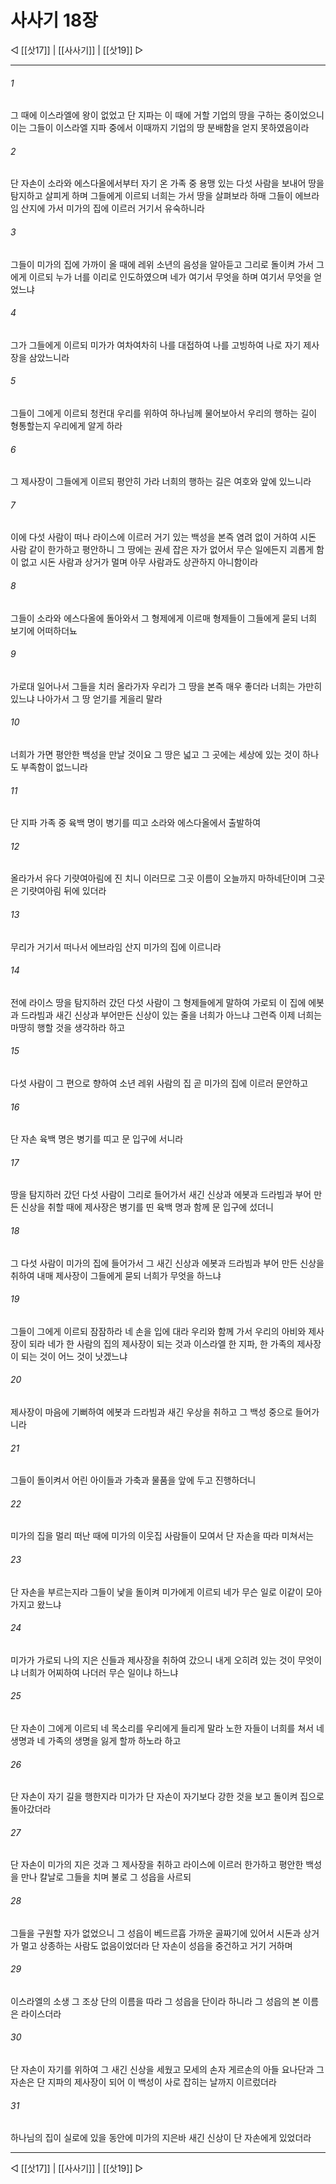 # 사사기 18장

◁ [[삿17]] | [[사사기]] | [[삿19]] ▷
***

###### 1
그 때에 이스라엘에 왕이 없었고 단 지파는 이 때에 거할 기업의 땅을 구하는 중이었으니 이는 그들이 이스라엘 지파 중에서 이때까지 기업의 땅 분배함을 얻지 못하였음이라

###### 2
단 자손이 소라와 에스다올에서부터 자기 온 가족 중 용맹 있는 다섯 사람을 보내어 땅을 탐지하고 살피게 하며 그들에게 이르되 너희는 가서 땅을 살펴보라 하매 그들이 에브라임 산지에 가서 미가의 집에 이르러 거기서 유숙하니라

###### 3
그들이 미가의 집에 가까이 올 때에 레위 소년의 음성을 알아듣고 그리로 돌이켜 가서 그에게 이르되 누가 너를 이리로 인도하였으며 네가 여기서 무엇을 하며 여기서 무엇을 얻었느냐

###### 4
그가 그들에게 이르되 미가가 여차여차히 나를 대접하여 나를 고빙하여 나로 자기 제사장을 삼았느니라

###### 5
그들이 그에게 이르되 청컨대 우리를 위하여 하나님께 물어보아서 우리의 행하는 길이 형통할는지 우리에게 알게 하라

###### 6
그 제사장이 그들에게 이르되 평안히 가라 너희의 행하는 길은 여호와 앞에 있느니라

###### 7
이에 다섯 사람이 떠나 라이스에 이르러 거기 있는 백성을 본즉 염려 없이 거하여 시돈 사람 같이 한가하고 평안하니 그 땅에는 권세 잡은 자가 없어서 무슨 일에든지 괴롭게 함이 없고 시돈 사람과 상거가 멀며 아무 사람과도 상관하지 아니함이라

###### 8
그들이 소라와 에스다올에 돌아와서 그 형제에게 이르매 형제들이 그들에게 묻되 너희 보기에 어떠하더뇨

###### 9
가로대 일어나서 그들을 치러 올라가자 우리가 그 땅을 본즉 매우 좋더라 너희는 가만히 있느냐 나아가서 그 땅 얻기를 게을리 말라

###### 10
너희가 가면 평안한 백성을 만날 것이요 그 땅은 넓고 그 곳에는 세상에 있는 것이 하나도 부족함이 없느니라

###### 11
단 지파 가족 중 육백 명이 병기를 띠고 소라와 에스다올에서 출발하여

###### 12
올라가서 유다 기럇여아림에 진 치니 이러므로 그곳 이름이 오늘까지 마하네단이며 그곳은 기럇여아림 뒤에 있더라

###### 13
무리가 거기서 떠나서 에브라임 산지 미가의 집에 이르니라

###### 14
전에 라이스 땅을 탐지하러 갔던 다섯 사람이 그 형제들에게 말하여 가로되 이 집에 에봇과 드라빔과 새긴 신상과 부어만든 신상이 있는 줄을 너희가 아느냐 그런즉 이제 너희는 마땅히 행할 것을 생각하라 하고

###### 15
다섯 사람이 그 편으로 향하여 소년 레위 사람의 집 곧 미가의 집에 이르러 문안하고

###### 16
단 자손 육백 명은 병기를 띠고 문 입구에 서니라

###### 17
땅을 탐지하러 갔던 다섯 사람이 그리로 들어가서 새긴 신상과 에봇과 드라빔과 부어 만든 신상을 취할 때에 제사장은 병기를 띤 육백 명과 함께 문 입구에 섰더니

###### 18
그 다섯 사람이 미가의 집에 들어가서 그 새긴 신상과 에봇과 드라빔과 부어 만든 신상을 취하여 내매 제사장이 그들에게 묻되 너희가 무엇을 하느냐

###### 19
그들이 그에게 이르되 잠잠하라 네 손을 입에 대라 우리와 함께 가서 우리의 아비와 제사장이 되라 네가 한 사람의 집의 제사장이 되는 것과 이스라엘 한 지파, 한 가족의 제사장이 되는 것이 어느 것이 낫겠느냐

###### 20
제사장이 마음에 기뻐하여 에봇과 드라빔과 새긴 우상을 취하고 그 백성 중으로 들어가니라

###### 21
그들이 돌이켜서 어린 아이들과 가축과 물품을 앞에 두고 진행하더니

###### 22
미가의 집을 멀리 떠난 때에 미가의 이웃집 사람들이 모여서 단 자손을 따라 미쳐서는

###### 23
단 자손을 부르는지라 그들이 낯을 돌이켜 미가에게 이르되 네가 무슨 일로 이같이 모아가지고 왔느냐

###### 24
미가가 가로되 나의 지은 신들과 제사장을 취하여 갔으니 내게 오히려 있는 것이 무엇이냐 너희가 어찌하여 나더러 무슨 일이냐 하느냐

###### 25
단 자손이 그에게 이르되 네 목소리를 우리에게 들리게 말라 노한 자들이 너희를 쳐서 네 생명과 네 가족의 생명을 잃게 할까 하노라 하고

###### 26
단 자손이 자기 길을 행한지라 미가가 단 자손이 자기보다 강한 것을 보고 돌이켜 집으로 돌아갔더라

###### 27
단 자손이 미가의 지은 것과 그 제사장을 취하고 라이스에 이르러 한가하고 평안한 백성을 만나 칼날로 그들을 치며 불로 그 성읍을 사르되

###### 28
그들을 구원할 자가 없었으니 그 성읍이 베드르흡 가까운 골짜기에 있어서 시돈과 상거가 멀고 상종하는 사람도 없음이었더라 단 자손이 성읍을 중건하고 거기 거하며

###### 29
이스라엘의 소생 그 조상 단의 이름을 따라 그 성읍을 단이라 하니라 그 성읍의 본 이름은 라이스더라

###### 30
단 자손이 자기를 위하여 그 새긴 신상을 세웠고 모세의 손자 게르손의 아들 요나단과 그 자손은 단 지파의 제사장이 되어 이 백성이 사로 잡히는 날까지 이르렀더라

###### 31
하나님의 집이 실로에 있을 동안에 미가의 지은바 새긴 신상이 단 자손에게 있었더라

***
◁ [[삿17]] | [[사사기]] | [[삿19]] ▷